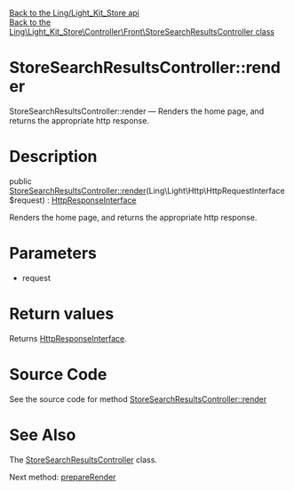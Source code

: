 [Back to the Ling/Light_Kit_Store api](https://github.com/lingtalfi/Light_Kit_Store/blob/master/doc/api/Ling/Light_Kit_Store.md)<br>
[Back to the Ling\Light_Kit_Store\Controller\Front\StoreSearchResultsController class](https://github.com/lingtalfi/Light_Kit_Store/blob/master/doc/api/Ling/Light_Kit_Store/Controller/Front/StoreSearchResultsController.md)


StoreSearchResultsController::render
================



StoreSearchResultsController::render — Renders the home page, and returns the appropriate http response.




Description
================


public [StoreSearchResultsController::render](https://github.com/lingtalfi/Light_Kit_Store/blob/master/doc/api/Ling/Light_Kit_Store/Controller/Front/StoreSearchResultsController/render.md)(Ling\Light\Http\HttpRequestInterface $request) : [HttpResponseInterface](https://github.com/lingtalfi/Light/blob/master/doc/api/Ling/Light/Http/HttpResponseInterface.md)




Renders the home page, and returns the appropriate http response.




Parameters
================


- request

    


Return values
================

Returns [HttpResponseInterface](https://github.com/lingtalfi/Light/blob/master/doc/api/Ling/Light/Http/HttpResponseInterface.md).








Source Code
===========
See the source code for method [StoreSearchResultsController::render](https://github.com/lingtalfi/Light_Kit_Store/blob/master/Controller/Front/StoreSearchResultsController.php#L26-L40)


See Also
================

The [StoreSearchResultsController](https://github.com/lingtalfi/Light_Kit_Store/blob/master/doc/api/Ling/Light_Kit_Store/Controller/Front/StoreSearchResultsController.md) class.

Next method: [prepareRender](https://github.com/lingtalfi/Light_Kit_Store/blob/master/doc/api/Ling/Light_Kit_Store/Controller/Front/StoreSearchResultsController/prepareRender.md)<br>

